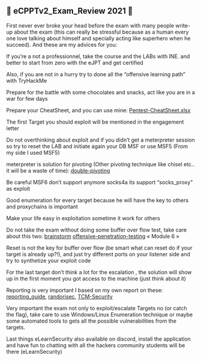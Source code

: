 ## 💯 eCPPTv2_Exam_Review 2021 💯

First never ever broke your head before the exam with many people write-up about the exam (this can really be stressful because as a human every one love talking about himself and specially acting like superhero when he succeed). And these are my advices for you:

If you’re a not a professionnel, take the course and the LABs with INE. and better to start from zero with the eJPT and get certified

Also, if you are not in a hurry try to done all the “offensive learning path” with TryHackMe

Prepare for the battle with some chocolates and snacks, act like you are in a war for few days

Prepare your CheatSheet, and you can use mine: [Pentest-CheatSheet.xlsx](https://github.com/VraiHack/Advanced-Pentesting-cheatsheet/raw/main/Pentest-CheatSheet.xlsx)
    
The first Target you should exploit will be mentioned in the engagement letter

Do not overthinking about exploit and if you didn’t get a meterpreter session so try to reset the LAB and initiate again your DB MSF or use MSF5 (From my side I used MSF5)

meterpreter is solution for pivoting (Other pivoting technique like chisel etc.. it will be a waste of time): [double-pivoting](https://pentest.blog/explore-hidden-networks-with-double-pivoting/)

Be careful MSF6 don’t support anymore socks4a its support “socks_proxy” as exploit

Good enumeration for every target because he will have the key  to others and proxychains is important

Make your life easy in exploitation sometime it work for others

Do not take the exam without doing some buffer over flow test, take care about this two:
[brainstorm](https://tryhackme.com/room/brainstorm)
[offensive-penetration-testing](https://www.cybrary.it/course/offensive-penetration-testing/) « Module 6 »

Reset is not the key for buffer over flow (be smart what can reset do if your target is already up?!), and just try different ports on your listener side and try to synthetize your exploit code

For the last target don’t think a lot for the escalation , the solution will show up in the first moment you got access to the machine (just think about it)

Reporting is very important  I based on my own report on these: [reporting_guide](https://dsxte2q2nyjxs.cloudfront.net/reporting_guide.pdf), [randorisec](https://www.randorisec.fr/publications/randorisec-pentest-report-thehive-v1-0-tlp_white.pdf), [TCM-Security](https://github.com/hmaverickadams/TCM-Security-Sample-Pentest-Report/blob/master/Demo%20Company%20-%20Security%20Assessment%20Findings%20Report.docx)

Very important the exam not only to exploit/escalate Targets no (or catch the flag), take care to use Windows/Linux Enumeration technique or maybe some automated tools to gets all the possible vulnerabilities from the targets.

Last things eLearnSecurity also available on discord, install the application and have fun to chatting with all the hackers community students will be there (eLearnSecurity)
